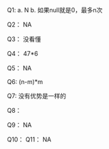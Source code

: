 Q1:
a. N
b. 如果null就是0，最多n次


Q2：
NA

Q3：
没看懂

Q4：
47*6

Q5：
NA

Q6:
(n-m)*m

Q7:
没有优势是一样的

Q8：

Q9：
NA

Q10：
Q11：
NA